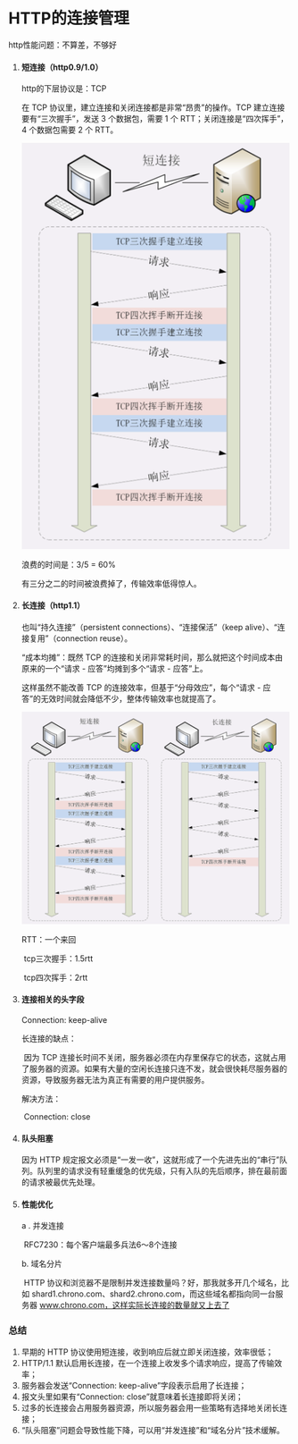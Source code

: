 # HTTP的连接管理

http性能问题：不算差，不够好



1. #### 短连接（http0.9/1.0）

   http的下层协议是：TCP
   
   在 TCP 协议里，建立连接和关闭连接都是非常“昂贵”的操作。TCP 建立连接要有“三次握手”，发送 3 个数据包，需要 1 个 RTT；关闭连接是“四次挥手”，4 个数据包需要 2 个 RTT。
   
   <a data-fancybox title="image-20200622114500907" href="https://raw.githubusercontent.com/SUH11/images/master/http/17-1.png">![image-20200622114500907](https://raw.githubusercontent.com/SUH11/images/master/http/17-1.png)</a>
   
   浪费的时间是：3/5 = 60%
   
   有三分之二的时间被浪费掉了，传输效率低得惊人。



2. #### 长连接（http1.1）

   也叫“持久连接”（persistent connections）、“连接保活”（keep alive）、“连接复用”（connection reuse）。

   “成本均摊”：既然 TCP 的连接和关闭非常耗时间，那么就把这个时间成本由原来的一个“请求 - 应答”均摊到多个“请求 - 应答”上。

   这样虽然不能改善 TCP 的连接效率，但基于“分母效应”，每个“请求 - 应答”的无效时间就会降低不少，整体传输效率也就提高了。

   <a data-fancybox title="image-20200622133803300" href="https://raw.githubusercontent.com/SUH11/images/master/http/17-2.png">![image-20200622133803300](https://raw.githubusercontent.com/SUH11/images/master/http/17-2.png)</a>

   RTT：一个来回

   ​		tcp三次握手：1.5rtt

   ​		tcp四次挥手：2rtt



3. #### 连接相关的头字段

   Connection: keep-alive

   长连接的缺点：

   ​	因为 TCP 连接长时间不关闭，服务器必须在内存里保存它的状态，这就占用了服务器的资源。如果有大量的空闲长连接只连不发，就会很快耗尽服务器的资源，导致服务器无法为真正有需要的用户提供服务。

   解决方法：

   ​	Connection: close



4. #### 队头阻塞

   因为 HTTP 规定报文必须是“一发一收”，这就形成了一个先进先出的“串行”队列。队列里的请求没有轻重缓急的优先级，只有入队的先后顺序，排在最前面的请求被最优先处理。

   

5. #### 性能优化

   a . 并发连接

   ​	RFC7230：每个客户端最多兵法6～8个连接

   b. 域名分片

   ​	HTTP 协议和浏览器不是限制并发连接数量吗？好，那我就多开几个域名，比如 shard1.chrono.com、shard2.chrono.com，而这些域名都指向同一台服务器 www.chrono.com，这样实际长连接的数量就又上去了





### 总结

1. 早期的 HTTP 协议使用短连接，收到响应后就立即关闭连接，效率很低；
2. HTTP/1.1 默认启用长连接，在一个连接上收发多个请求响应，提高了传输效率；
3. 服务器会发送“Connection: keep-alive”字段表示启用了长连接；
4. 报文头里如果有“Connection: close”就意味着长连接即将关闭；
5. 过多的长连接会占用服务器资源，所以服务器会用一些策略有选择地关闭长连接；
6. “队头阻塞”问题会导致性能下降，可以用“并发连接”和“域名分片”技术缓解。



















